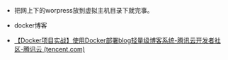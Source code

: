 - 把网上下的worpress放到虚拟主机目录下就完事。

- docker博客
- [【Docker项目实战】使用Docker部署blog轻量级博客系统-腾讯云开发者社区-腾讯云 (tencent.com)](https://cloud.tencent.com/developer/article/2369093)